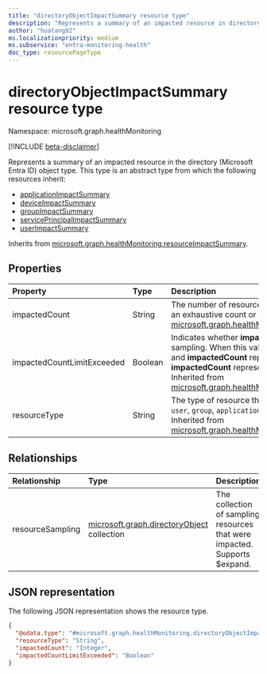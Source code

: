 ```yaml
---
title: "directoryObjectImpactSummary resource type"
description: "Represents a summary of an impacted resource in directory object type."
author: "huatang92"
ms.localizationpriority: medium
ms.subservice: "entra-monitoring-health"
doc_type: resourcePageType
---
```


# directoryObjectImpactSummary resource type

Namespace: microsoft.graph.healthMonitoring

[!INCLUDE [beta-disclaimer](../../includes/beta-disclaimer.md)]

Represents a summary of an impacted resource in the directory (Microsoft Entra ID) object type.
This type is an abstract type from which the following resources inherit:
- [applicationImpactSummary](../resources/healthmonitoring-applicationimpactsummary.md)
- [deviceImpactSummary](../resources/healthmonitoring-deviceimpactsummary.md)
- [groupImpactSummary](../resources/healthmonitoring-groupimpactsummary.md)
- [servicePrincipalImpactSummary](../resources/healthmonitoring-serviceprincipalimpactsummary.md)
- [userImpactSummary](../resources/healthmonitoring-userimpactsummary.md)

Inherits from [microsoft.graph.healthMonitoring.resourceImpactSummary](../resources/healthmonitoring-resourceimpactsummary.md).

## Properties
|Property|Type|Description|
|:---|:---|:---|
|impactedCount|String|The number of resources impacted. The number could be an exhaustive count or a sampling count. Inherited from [microsoft.graph.healthMonitoring.resourceImpactSummary](../resources/healthmonitoring-resourceimpactsummary.md).|
|impactedCountLimitExceeded|Boolean|Indicates whether **impactedCount** is exhaustive or a sampling. When this value is "true," the limit was exceeded and **impactedCount** represents a sampling. Otherwise, **impactedCount** represents the true number of impacts. Inherited from [microsoft.graph.healthMonitoring.resourceImpactSummary](../resources/healthmonitoring-resourceimpactsummary.md).|
|resourceType|String|The type of resource that was impacted. Examples include `user`, `group`, `application`, `servicePrincipal`, `device`. Inherited from [microsoft.graph.healthMonitoring.resourceImpactSummary](../resources/healthmonitoring-resourceimpactsummary.md).|

## Relationships
|Relationship|Type|Description|
|:---|:---|:---|
|resourceSampling|[microsoft.graph.directoryObject](../resources/directoryobject.md) collection|The collection of sampling resources that were impacted. Supports $expand.|

## JSON representation
The following JSON representation shows the resource type.
<!-- {
  "blockType": "resource",
  "@odata.type": "microsoft.graph.healthMonitoring.directoryObjectImpactSummary"
}
-->
``` json
{
  "@odata.type": "#microsoft.graph.healthMonitoring.directoryObjectImpactSummary",
  "resourceType": "String",
  "impactedCount": "Integer",
  "impactedCountLimitExceeded": "Boolean"
}
```

